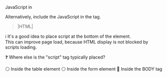 JavaScript in <body>  

Alternatively, include the JavaScript in the <body> tag.  

> |HTML|  

<html>
<head></head>
<body>
<script>
</script>
</body>
</html>  

:information_source:
It's a good idea to place script at the bottom of the <body> element.  
This can improve page load, because HTML display is not blocked by scripts loading.  

:question:
Where else is the "script" tag typically placed?  

:white_circle: Inside the table element
:white_circle: Inside the form element
:radio_button: Inside the BODY tag